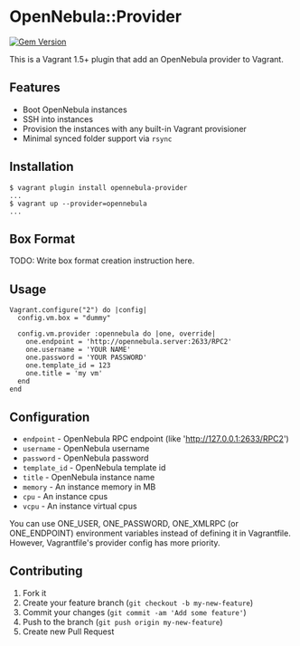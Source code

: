 # OpenNebula::Provider

[![Gem Version](https://badge.fury.io/rb/opennebula-provider.svg)](https://rubygems.org/gems/opennebula-provider)

This is a Vagrant 1.5+ plugin that add an OpenNebula provider to Vagrant.

## Features

* Boot OpenNebula instances
* SSH into instances
* Provision the instances with any built-in Vagrant provisioner
* Minimal synced folder support via `rsync`

## Installation

```
$ vagrant plugin install opennebula-provider
...
$ vagrant up --provider=opennebula
...
```

## Box Format

TODO: Write box format creation instruction here.

## Usage

```
Vagrant.configure("2") do |config|
  config.vm.box = "dummy"

  config.vm.provider :opennebula do |one, override|
    one.endpoint = 'http://opennebula.server:2633/RPC2'
    one.username = 'YOUR NAME'
    one.password = 'YOUR PASSWORD'
    one.template_id = 123
    one.title = 'my vm'
  end
end
```

## Configuration

* `endpoint` - OpenNebula RPC endpoint (like 'http://127.0.0.1:2633/RPC2')
* `username` - OpenNebula username
* `password` - OpenNebula password
* `template_id` - OpenNebula template id
* `title` - OpenNebula instance name
* `memory` - An instance memory in MB
* `cpu` - An instance cpus
* `vcpu` - An instance virtual cpus

You can use ONE_USER, ONE_PASSWORD, ONE_XMLRPC (or ONE_ENDPOINT) environment variables
instead of defining it in Vagrantfile.
However, Vagrantfile's provider config has more priority.

## Contributing

1. Fork it
2. Create your feature branch (`git checkout -b my-new-feature`)
3. Commit your changes (`git commit -am 'Add some feature'`)
4. Push to the branch (`git push origin my-new-feature`)
5. Create new Pull Request

